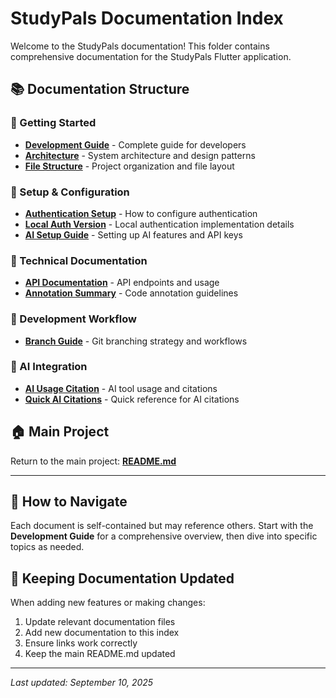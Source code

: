 # StudyPals Documentation Index

Welcome to the StudyPals documentation! This folder contains comprehensive documentation for the StudyPals Flutter application.

## 📚 Documentation Structure

### 🚀 Getting Started
- **[Development Guide](DEVELOPMENT_GUIDE.md)** - Complete guide for developers
- **[Architecture](ARCHITECTURE.md)** - System architecture and design patterns
- **[File Structure](FILE_STRUCTURE.md)** - Project organization and file layout

### 🔧 Setup & Configuration
- **[Authentication Setup](AUTHENTICATION_SETUP.md)** - How to configure authentication
- **[Local Auth Version](LOCAL_AUTH_VERSION.md)** - Local authentication implementation details
- **[AI Setup Guide](AI_SETUP_GUIDE.md)** - Setting up AI features and API keys

### 📖 Technical Documentation
- **[API Documentation](API_DOCUMENTATION.md)** - API endpoints and usage
- **[Annotation Summary](ANNOTATION_SUMMARY.md)** - Code annotation guidelines

### 🔀 Development Workflow
- **[Branch Guide](BRANCH_GUIDE.md)** - Git branching strategy and workflows

### 🤖 AI Integration
- **[AI Usage Citation](AI_USAGE_CITATION.md)** - AI tool usage and citations
- **[Quick AI Citations](QUICK_AI_CITATIONS.md)** - Quick reference for AI citations

## 🏠 Main Project
Return to the main project: **[README.md](../README.md)**

---

## 📝 How to Navigate

Each document is self-contained but may reference others. Start with the **Development Guide** for a comprehensive overview, then dive into specific topics as needed.

## 🔄 Keeping Documentation Updated

When adding new features or making changes:
1. Update relevant documentation files
2. Add new documentation to this index
3. Ensure links work correctly
4. Keep the main README.md updated

---

*Last updated: September 10, 2025*
